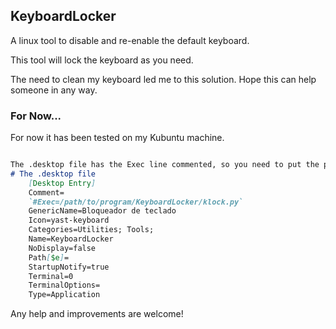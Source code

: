 ## KeyboardLocker

A linux tool to disable and re-enable the default keyboard.

This tool will lock the keyboard as you need.

The need to clean my keyboard led me to this solution. Hope this can help someone in any way.

### For Now...

For now it has been tested on my Kubuntu machine.

```markdown

The .desktop file has the Exec line commented, so you need to put the path and uncomment the line yourself.
# The .desktop file
    [Desktop Entry]
    Comment=
    `#Exec=/path/to/program/KeyboardLocker/klock.py`
    GenericName=Bloqueador de teclado
    Icon=yast-keyboard
    Categories=Utilities; Tools;
    Name=KeyboardLocker
    NoDisplay=false
    Path[$e]=
    StartupNotify=true
    Terminal=0
    TerminalOptions=
    Type=Application
```
    

Any help and improvements are welcome!
